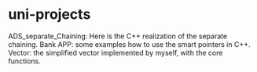 # uni-projects
ADS_separate_Chaining: Here is the C++ realization of the separate chaining.
Bank APP: some examples how to use the smart pointers in C++.
Vector: the simplified vector implemented by myself, with the core functions. 


